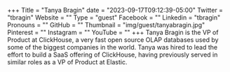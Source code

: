 +++
Title = "Tanya Bragin"
date = "2023-09-17T09:12:39-05:00"
Twitter = "tbragin"
Website = ""
Type = "guest"
Facebook = ""
Linkedin = "tbragin"
Pronouns = ""
GitHub = ""
Thumbnail = "img/guest/tanyabragin.jpg"
Pinterest = ""
Instagram = ""
YouTube = ""
+++
Tanya Bragin is the VP of Product at ClickHouse, a very fast open source OLAP databases used by some of the biggest companies in the world. Tanya was hired to lead the effort to build a SaaS offering of ClickHouse, having previously served in similar roles as a VP of Product at Elastic.
